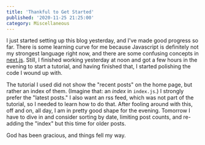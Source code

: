 ```yaml
---
title: 'Thankful to Get Started'
published: '2020-11-25 21:25:00'
category: Miscellaneous
---
```


I just started setting up this blog yesterday, and I've made good progress so far.  There is some learning curve for me because Javascript is definitely not my strongest language right now, and there are some confusing concepts in [next.js](https://nextjs.org/).  Still, I finished working yesterday at noon and got a few hours in the evening to start a tutorial, and having finished that, I started polishing the code I wound up with.

The tutorial I used did not show the "recent posts" on the home page, but rather an index of them.  (Imagine that: an _index_ in `index.js`.)  I strongly prefer the "latest posts."  I also want an rss feed, which was not part of the tutorial, so I needed to learn how to do that.  After fooling around with this, off and on, all day, I am in pretty good shape for the evening.  Tomorrow I have to dive in and consider sorting by date, limiting post counts, and re-adding the "index" but this time for older posts.

God has been gracious, and things fell my way.
